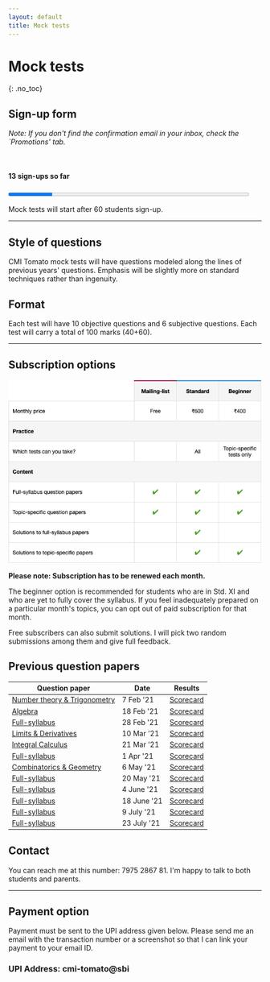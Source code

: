 ```yaml
---
layout: default
title: Mock tests
---
```


# Mock tests
{: .no_toc}


## Sign-up form

<script async data-uid="2cd11e229c" src="https://winning-composer-3713.ck.page/2cd11e229c/index.js"></script>


<i>Note: If you don't find the confirmation email in your inbox, check the `Promotions' tab.</i>

<br>

#### 13 sign-ups so far

<progress id="progressBar" style="width:95%" max="60" value="11"></progress>

Mock tests will start after 60 students sign-up.


---






## Style of questions

CMI Tomato mock tests will have questions modeled along the lines of previous years' questions. Emphasis will be slightly more
on standard techniques rather than ingenuity.


## Format
Each test will have 10 objective questions and 6 subjective questions. Each test will carry a total of 100 marks (40+60).



<!--
## Types of tests

There will be two types of tests every month: full-syllabus and topic-specific tests. Tests of the latter kind will have questions confined
to one or two topics. For example, the [first test](/docs/mock_test/001_feb_7_nt_trig) in February had questions only from number theory and trigonometry.
A full-syllabus test will be at par with a CMI entrance exam.




## Current schedule

### July

Date | Day | Timing | Topics
---|---|--|--
9 July '21 | Friday | 2pm - 5pm | Full-syllabus test
23 July '21| Friday | 2pm - 5pm | Full-syllabus test



## What happens if you miss a test?

If you miss a test, you can self-administer the test offine and send your responses within a day. For example, if the test was conducted on Sunday, you
should submit your solutions by Monday midnight. Your submission will be considered as an offline entry and will not be included in the official rankings.
But your solutions will be evaluated.


-->

---

## Subscription options

<img src="/assets/images/subscribe.png"/>

**Please note: Subscription has to be renewed each month.**

The beginner option is recommended for students who are in Std. XI and who are yet to fully cover the syllabus. If you
feel inadequately prepared on a particular month's topics, you can opt out of paid subscription for that month.


Free subscribers can also submit solutions. I will pick two random submissions among them and give full feedback.



## Previous question papers

Question paper | Date | Results
--|--|--
 [Number theory & Trigonometry](/docs/mock_test/001_feb_7_nt_trig/)  | 7 Feb '21 | [Scorecard](/docs/mock_test/001_feb_7_scorecard/)
 [Algebra](/docs/mock_test/002_feb_18_alge/) | 18 Feb '21 | [Scorecard](/docs/mock_test/002_feb_18_scorecard)
 [Full-syllabus](/docs/mock_test/003_feb_28_full/) | 28 Feb '21 | [Scorecard](/docs/mock_test/003_feb_28_scorecard)
 [Limits & Derivatives](/docs/mock_test/004_mar_10_limits_derivatives) | 10 Mar '21 | [Scorecard](/docs/mock_test/004_mar_10_scorecard)
 [Integral Calculus](/docs/mock_test/005_mar_21_integral_calculus) | 21 Mar '21 |  [Scorecard](/docs/mock_test/005_mar_21_scorecard)
 [Full-syllabus](/docs/mock_test/006_apr_1_full/) | 1 Apr '21 | [Scorecard](/docs/mock_test/006_apr_1_scorecard)
 [Combinatorics & Geometry](/docs/mock_test/007_may_6_comb_geo/) | 6 May '21 | [Scorecard](/docs/mock_test/007_may_6_scorecard)
 [Full-syllabus](/docs/mock_test/008_may_20_full/) | 20 May '21 | [Scorecard](/docs/mock_test/008_may_20_scorecard)
 [Full-syllabus](/docs/mock_test/009_june_4_full/) | 4 June '21 | [Scorecard](/docs/mock_test/009_june_4_scorecard)
 [Full-syllabus](/docs/mock_test/010_june_18_full/) | 18 June '21 | [Scorecard](/docs/mock_test/010_june_18_scorecard)
 [Full-syllabus](/docs/mock_test/011_jul_9_full/) | 9 July '21 | [Scorecard](/docs/mock_test/011_jul_9_scorecard)
 [Full-syllabus](/docs/mock_test/012_jul_23_full/) | 23 July '21 | [Scorecard](/docs/mock_test/012_jul_23_scorecard)



## Contact

You can reach me at this number: 7975 2867 81. I'm happy to talk to both students and parents.


---

## Payment option

Payment must be sent to the UPI address given below. Please send me an email with the transaction number or a screenshot so that I can link your payment to
your email ID.

### UPI Address: cmi-tomato@sbi

<!--
Payment can be made either via UPI or bank transfer. Please send me an email with the transaction number or a screenshot so that I can link your payment to
your email ID. Name will be shown as 'Jagadish Midthala'.
-->

<br>




<!--
<br>

#### Option I: Universal Payment Interface
#### Option II: Bank transfer through NEFT/IMPS:

### Acc No: 00000036148605311
### IFSC: SBIN0016873

<br>
-->




